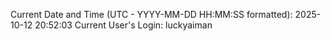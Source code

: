 Current Date and Time (UTC - YYYY-MM-DD HH:MM:SS formatted): 2025-10-12 20:52:03
Current User's Login: luckyaiman
